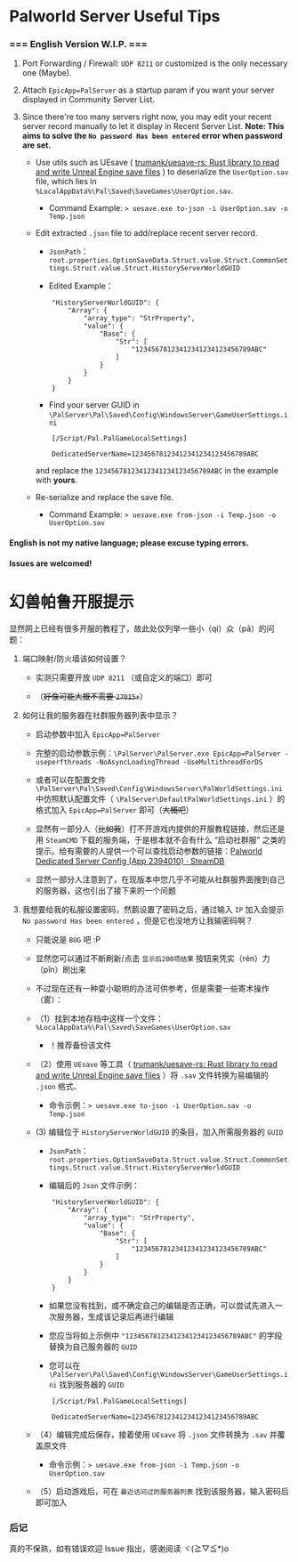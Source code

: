# Palworld Server Useful Tips

### === English Version W.I.P. ===

1. Port Forwarding / Firewall: `UDP 8211` or customized is the only necessary one (Maybe).

2. Attach `EpicApp=PalServer` as a startup param if you want your server displayed in Community Server List.

3. Since there're too many servers right now, you may edit your recent server record manually to let it display in Recent Server List.
**Note: This aims to solve the `No password Has been entered` error when password are set.**

    + Use utils such as UEsave ( [trumank/uesave-rs: Rust library to read and write Unreal Engine save files](https://github.com/trumank/uesave-rs) ) to deserialize the `UserOption.sav` file, which lies in `%LocalAppData%\Pal\Saved\SaveGames\UserOption.sav`.

        + Command Example: `> uesave.exe to-json -i UserOption.sav -o Temp.json`

    + Edit extracted `.json` file to add/replace recent server record.

        + `JsonPath`：`root.properties.OptionSaveData.Struct.value.Struct.CommonSettings.Struct.value.Struct.HistoryServerWorldGUID`

        + Edited Example：
        ```
            "HistoryServerWorldGUID": {
                "Array": {
                    "array_type": "StrProperty",
                    "value": {
                        "Base": {
                            "Str": [
                                "12345678123412341234123456789ABC"
                            ]
                        }
                    }
                }
            }
        ```

        + Find your server GUID in `\PalServer\Pal\Saved\Config\WindowsServer\GameUserSettings.ini`
        ```
            [/Script/Pal.PalGameLocalSettings]

            DedicatedServerName=12345678123412341234123456789ABC
        ```
        and replace the `12345678123412341234123456789ABC` in the example with **yours**.

    + Re-serialize and replace the save file.

        + Command Example: `> uesave.exe from-json -i Temp.json -o UserOption.sav`

#### English is not my native language; please excuse typing errors.

#### Issues are welcomed!

# 幻兽帕鲁开服提示

显然网上已经有很多开服的教程了，故此处仅列举一些小（qí）众（pā）的问题：

1. 端口映射/防火墙该如何设置？

    + 实测只需要开放 `UDP 8211` （或自定义的端口）即可

    + （~~好像可能大概不需要 `27015+`~~）

2. 如何让我的服务器在社群服务器列表中显示？

    + 启动参数中加入 `EpicApp=PalServer`

    + 完整的启动参数示例：`\PalServer\PalServer.exe EpicApp=PalServer -useperfthreads -NoAsyncLoadingThread -UseMultithreadForDS`

    + 或者可以在配置文件 `\PalServer\Pal\Saved\Config\WindowsServer\PalWorldSettings.ini` 中仿照默认配置文件（ `\PalServer\DefaultPalWorldSettings.ini` ）的格式加入 `EpicApp=PalServer` 即可（~~大概吧~~）

    + 显然有一部分人（~~比如我~~）打不开游戏内提供的开服教程链接，然后还是用 `SteamCMD` 下载的服务端，于是根本就不会有什么 “启动社群服” 之类的提示。给有需要的人提供一个可以查找启动参数的链接：[Palworld Dedicated Server Config (App 2394010) · SteamDB](https://steamdb.info/app/2394010/config/)

    + 显然一部分人注意到了，在现版本中您几乎不可能从社群服界面搜到自己的服务器，这也引出了接下来的一个问题

3. 我想要给我的私服设置密码，然鹅设置了密码之后，通过输入 `IP` 加入会提示 `No password Has been entered` ，但是它也没地方让我输密码啊？

    + 只能说是 `BUG` 吧 :P

    + 显然您可以通过不断刷新/点击 `显示后200项结果` 按钮来凭实（rén）力（pǐn）刷出来

    + 不过现在还有一种耍小聪明的办法可供参考，但是需要一些寄术操作（雾）：

    + （1）找到本地存档中这样一个文件：`%LocalAppData%\Pal\Saved\SaveGames\UserOption.sav` 
        + ！推荐备份该文件

    + （2）使用 `UEsave` 等工具（ [trumank/uesave-rs: Rust library to read and write Unreal Engine save files](https://github.com/trumank/uesave-rs) ）将 `.sav` 文件转换为易编辑的 `.json` 格式、

        + 命令示例：`> uesave.exe to-json -i UserOption.sav -o Temp.json`

    + (3) 编辑位于 `HistoryServerWorldGUID` 的条目，加入所需服务器的 `GUID`

        + `JsonPath`：`root.properties.OptionSaveData.Struct.value.Struct.CommonSettings.Struct.value.Struct.HistoryServerWorldGUID`

        + 编辑后的 `Json` 文件示例：
        ```
            "HistoryServerWorldGUID": {
                "Array": {
                    "array_type": "StrProperty",
                    "value": {
                        "Base": {
                            "Str": [
                                "12345678123412341234123456789ABC"
                            ]
                        }
                    }
                }
            }
        ```

        + 如果您没有找到，或不确定自己的编辑是否正确，可以尝试先进入一次服务器，生成该记录后再进行编辑

        + 您应当将如上示例中 `"12345678123412341234123456789ABC"` 的字段替换为自己服务器的 `GUID`

        + 您可以在 `\PalServer\Pal\Saved\Config\WindowsServer\GameUserSettings.ini` 找到服务器的 `GUID`
        ```
            [/Script/Pal.PalGameLocalSettings]

            DedicatedServerName=12345678123412341234123456789ABC
        ```

    + （4）编辑完成后保存，接着使用 `UEsave` 将 `.json` 文件转换为 `.sav` 并覆盖原文件

        + 命令示例：`> uesave.exe from-json -i Temp.json -o UserOption.sav`

    + （5）启动游戏后，可在 `最近访问过的服务器列表` 找到该服务器，输入密码后即可加入

### 后记

真的不保熟，如有错误欢迎 Issue 指出，感谢阅读 ヾ(≧▽≦*)o
